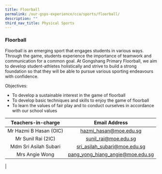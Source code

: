 ```yaml
---
title: Floorball
permalink: /our-gsps-experience/cca/sports/floorball/
description: ""
third_nav_title: Physical Sports
---
```

### **Floorball**
Floorball is an emerging sport that engages students in various ways. Through the game, students experience the importance of teamwork and communication for a common goal. At Gongshang Primary Floorball, we aim to develop student-athletes holistically and strive to build a strong foundation so that they will be able to pursue various sporting endeavours with confidence.

Objectives: 
* To develop a sustainable interest in the game of floorball 
* To develop basic techniques and skills to enjoy the game of floorball
* To learn the values of fair play and to conduct ourselves in accordance with our school values

| Teachers-in-charge | Email Address |
|:---:|:---:|
| Mr Hazmi B Hasan (OIC) | [hazmi_hasan@moe.edu.sg](mailto:hazmi_hasan@moe.edu.sg) |
| Mr Sunil Rai (2IC) | [sunil_rai@moe.edu.sg](mailto:sunil_rai@moe.edu.sg) |
| Mdm Sri Asilah Subari | [sri_asilah_subari@moe.edu.sg](mailto:sri_asilah_subari@moe.edu.sg) |
|  Mrs Angie Wong | [pang_yong_hiang_angie@moe.edu.sg](mailto:pang_yong_hiang_angie@moe.edu.sg) |
|